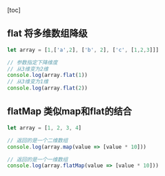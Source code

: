 [toc]

## flat 将多维数组降级

```javascript
let array = [1,['a',2], ['b', 2], ['c', [1,2,3]]]

// 参数指定下降维度
// 从3维变为2维
console.log(array.flat(1))
// 从3维变为1维
console.log(array.flat(2))
```



## flatMap 类似map和flat的结合

```javascript
let array = [1, 2, 3, 4]

// 返回的是一个二维数组
console.log(array.map(value => [value * 10]))

// 返回的是一个一维数组
console.log(array.flatMap(value => [value * 10]))
```

